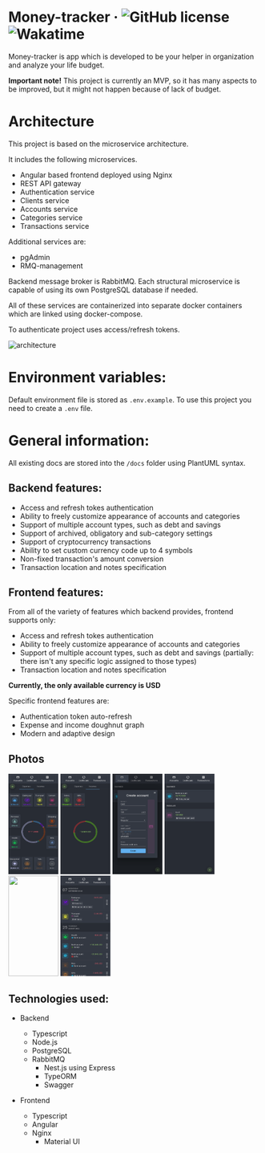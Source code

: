 # Money-tracker &middot; ![GitHub license](https://img.shields.io/badge/license-MIT-blue.svg) ![Wakatime](https://wakatime.com/badge/user/bc8fa60c-fa34-4507-b70f-24bdba32a74d/project/0a2a0e7e-41e3-47f2-a304-fafc58b08ef7.svg)

Money-tracker is app which is developed to be your helper in organization and analyze your life budget.

**Important note!** This project is currently an MVP, so it has many aspects to be improved, but it might not happen because of lack of budget.

# Architecture

This project is based on the microservice architecture.

It includes the following microservices.

- Angular based frontend deployed using Nginx
- REST API gateway
- Authentication service
- Clients service
- Accounts service
- Categories service
- Transactions service

Additional services are:

- pgAdmin
- RMQ-management

Backend message broker is RabbitMQ. Each structural microservice is capable of using its own PostgreSQL database if needed.

All of these services are containerized into separate docker containers which are linked using docker-compose.

To authenticate project uses access/refresh tokens.

![architecture](http://www.plantuml.com/plantuml/proxy?cache=no&src=https://raw.githubusercontent.com/async-devil/money-tracker/master/docs/architecture.puml)

# Environment variables:

Default environment file is stored as `.env.example`. To use this project you need to create a `.env` file.

# General information:

All existing docs are stored into the `/docs` folder using PlantUML syntax.

## Backend features:

- Access and refresh tokes authentication
- Ability to freely customize appearance of accounts and categories
- Support of multiple account types, such as debt and savings
- Support of archived, obligatory and sub-category settings
- Support of cryptocurrency transactions
- Ability to set custom currency code up to 4 symbols
- Non-fixed transaction's amount conversion
- Transaction location and notes specification

## Frontend features:

From all of the variety of features which backend provides, frontend supports only:

- Access and refresh tokes authentication
- Ability to freely customize appearance of accounts and categories
- Support of multiple account types, such as debt and savings (partially: there isn't any specific logic assigned to those types)
- Transaction location and notes specification

**Currently, the only available currency is USD**

Specific frontend features are:

- Authentication token auto-refresh
- Expense and income doughnut graph
- Modern and adaptive design

## Photos

<p align="left">
  <img width="100" height="200" src="/media/dashboard-expense.png"/>
  <img width="100" height="200" src="/media/dashboard-income.png"/>
  <img width="100" height="200" src="/media/accounts-create.png"/>
  <img width="100" height="200" src="/media/accounts.png"/>
  <img width="100" height="200" src="/media/transactions-expense.png"/>
  <img width="100" height="200" src="/media/transactions.png"/>
</p>

## Technologies used:

- Backend

  - Typescript
  - Node.js
  - PostgreSQL
  - RabbitMQ
    - Nest.js using Express
    - TypeORM
    - Swagger

- Frontend
  - Typescript
  - Angular
  - Nginx
    - Material UI
